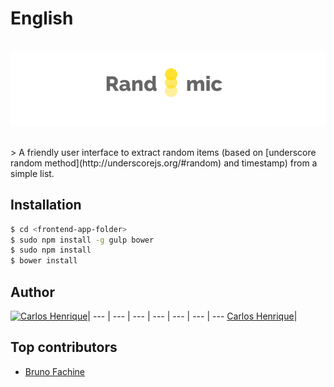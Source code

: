
# English

&nbsp;&nbsp;&nbsp;&nbsp;&nbsp;&nbsp; ![Randomic ](randomic-logo.png "Randomic logo")

<br />
> A friendly user interface to extract random items (based on [underscore random method](http://underscorejs.org/#random) and timestamp) from a simple list.


## Installation
```bash
$ cd <frontend-app-folder>
$ sudo npm install -g gulp bower
$ sudo npm install
$ bower install
```

## Author

[![Carlos Henrique](https://avatars0.githubusercontent.com/u/2482989?v=3&s=96)](https://github.com/carloshpds)|
--- | --- | --- | --- | --- | --- | ---
[Carlos Henrique](https://github.com/carloshpds)|

## Top contributors
* [Bruno Fachine](https://github.com/BrunoDF)
